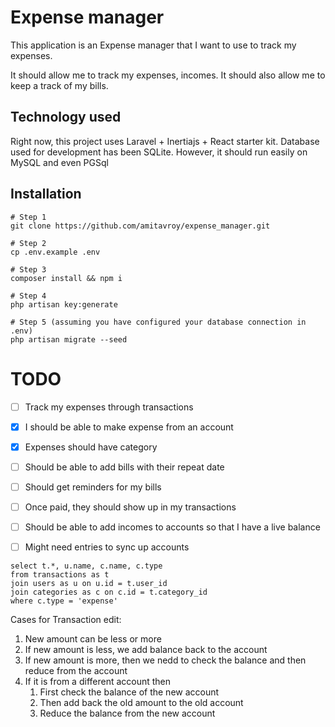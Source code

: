 # Expense manager

This application is an Expense manager that I want to use to track my expenses. 

It should allow me to track my expenses, incomes. It should also allow me to keep a track of my bills.

## Technology used

Right now, this project uses Laravel + Inertiajs + React starter kit. 
Database used for development has been SQLite. However, it should run easily on MySQL and even PGSql

## Installation

```
# Step 1
git clone https://github.com/amitavroy/expense_manager.git

# Step 2
cp .env.example .env

# Step 3
composer install && npm i

# Step 4
php artisan key:generate

# Step 5 (assuming you have configured your database connection in .env)
php artisan migrate --seed
```

# TODO

- [ ] Track my expenses through transactions
- [x] I should be able to make expense from an account
- [x] Expenses should have category
- [ ] Should be able to add bills with their repeat date 
- [ ] Should get reminders for my bills
- [ ] Once paid, they should show up in my transactions
- [ ] Should be able to add incomes to accounts so that I have a live balance
- [ ] Might need entries to sync up accounts


```
select t.*, u.name, c.name, c.type
from transactions as t
join users as u on u.id = t.user_id
join categories as c on c.id = t.category_id
where c.type = 'expense'
```

Cases for Transaction edit:
1. New amount can be less or more
2. If new amount is less, we add balance back to the account
3. If new amount is more, then we nedd to check the balance and then reduce from the account
4. If it is from a different account then 
   1. First check the balance of the new account
   2. Then add back the old amount to the old account
   3. Reduce the balance from the new account
